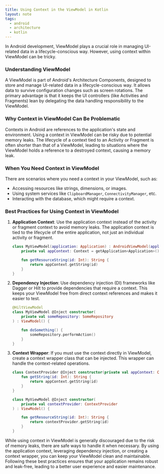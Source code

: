 ```yaml
---
title: Using Context in the ViewModel in Kotlin
layout: note
tags:
  - android
  - architecture
  - kotlin
---
```



In Android development, ViewModel plays a crucial role in managing UI-related data in a lifecycle-conscious way. However, using context within ViewModel can be tricky. 

### Understanding ViewModel

A ViewModel is part of Android's Architecture Components, designed to store and manage UI-related data in a lifecycle-conscious way. It allows data to survive configuration changes such as screen rotations. The primary advantage is that it keeps the UI controllers (like Activities and Fragments) lean by delegating the data handling responsibility to the ViewModel.

### Why Context in ViewModel Can Be Problematic

Contexts in Android are references to the application's state and environment. Using a context in ViewModel can be risky due to potential memory leaks. The lifecycle of a context tied to an Activity or Fragment is often shorter than that of a ViewModel, leading to situations where the ViewModel holds a reference to a destroyed context, causing a memory leak.

### When You Need Context in ViewModel

There are scenarios where you need a context in your ViewModel, such as:
- Accessing resources like strings, dimensions, or images.
- Using system services like `ClipboardManager`, `ConnectivityManager`, etc.
- Interacting with the database, which might require a context.

### Best Practices for Using Context in ViewModel

1. **Application Context**:
   Use the application context instead of the activity or fragment context to avoid memory leaks. The application context is tied to the lifecycle of the entire application, not just an individual activity or fragment.

   ```kotlin
   class MyViewModel(application: Application) : AndroidViewModel(application) {
       private val appContext: Context = getApplication<Application>().applicationContext

       fun getResourceString(id: Int): String {
           return appContext.getString(id)
       }
   }
   ```

2. **Dependency Injection**:
   Use dependency injection (DI) frameworks like Dagger or Hilt to provide dependencies that require a context. This keeps your ViewModel free from direct context references and makes it easier to test.

   ```kotlin
   @HiltViewModel
   class MyViewModel @Inject constructor(
       private val someRepository: SomeRepository
   ) : ViewModel() {

       fun doSomething() {
           someRepository.performAction()
       }
   }
   ```

3. **Context Wrapper**:
   If you must use the context directly in ViewModel, create a context wrapper class that can be injected. This wrapper can handle the context-related operations.

   ```kotlin
   class ContextProvider @Inject constructor(private val appContext: Context) {
       fun getString(id: Int): String {
           return appContext.getString(id)
       }
   }

   class MyViewModel @Inject constructor(
       private val contextProvider: ContextProvider
   ) : ViewModel() {

       fun getResourceString(id: Int): String {
           return contextProvider.getString(id)
       }
   }
   ```

While using context in ViewModel is generally discouraged due to the risk of memory leaks, there are safe ways to handle it when necessary. By using the application context, leveraging dependency injection, or creating a context wrapper, you can keep your ViewModel clean and maintainable. Following these best practices ensures that your application remains robust and leak-free, leading to a better user experience and easier maintenance.
